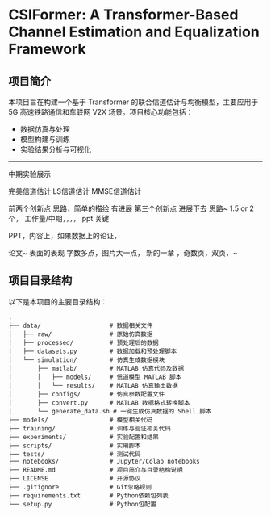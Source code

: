 # CSIFormer: A Transformer-Based Channel Estimation and Equalization Framework

## 项目简介
本项目旨在构建一个基于 Transformer 的联合信道估计与均衡模型，主要应用于 5G 高速铁路通信和车联网 V2X 场景。项目核心功能包括：
- 数据仿真与处理
- 模型构建与训练
- 实验结果分析与可视化

---

中期实验展示

完美信道估计
LS信道估计
MMSE信道估计


前两个创新点 思路，简单的描绘 有进展
第三个创新点 进展下去 思路~
1.5 or 2个， 工作量/中期，，，，
ppt 关键

PPT，内容上，如果数据上的论证，

论文~ 表面的表现
字数多点，图片大一点，
新的一章 ，奇数页，双页，~

## 项目目录结构
以下是本项目的主要目录结构：

```plaintext
.
├── data/                   # 数据相关文件
│   ├── raw/                # 原始仿真数据
│   ├── processed/          # 预处理后的数据
│   ├── datasets.py         # 数据加载和预处理脚本
│   └── simulation/         # 仿真生成数据模块
│       ├── matlab/         # MATLAB 仿真代码及数据
│       │   ├── models/     # 信道模型 MATLAB 脚本
│       │   └── results/    # MATLAB 仿真输出数据
│       ├── configs/        # 仿真参数配置文件
│       ├── convert.py      # MATLAB 数据格式转换脚本
│       └── generate_data.sh # 一键生成仿真数据的 Shell 脚本
├── models/                 # 模型相关代码
├── training/               # 训练与验证相关代码
├── experiments/            # 实验配置和结果
├── scripts/                # 实用脚本
├── tests/                  # 测试代码
├── notebooks/              # Jupyter/Colab notebooks
├── README.md               # 项目简介与目录结构说明
├── LICENSE                 # 开源协议
├── .gitignore              # Git忽略规则
├── requirements.txt        # Python依赖包列表
└── setup.py                # Python包配置
